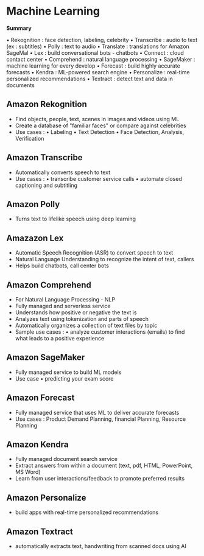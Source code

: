 # Machine Learning

**Summary**

• Rekognition : face detection, labeling, celebrity
• Transcribe : audio to text (ex : subtitles)
• Polly : text to audio
• Translate : translations for Amazon SageMal
• Lex : build conversational bots - chatbots
• Connect : cloud contact center
• Comprehend : natural language processing
• SageMaker : machine learning for every develop
• Forecast : build highly accurate forecasts
• Kendra : ML-powered search engine
• Personalize : real-time personalized recommendations
• Textract : detect text and data in documents

## Amazon Rekognition

- Find objects, people, text, scenes in images and videos using ML
- Create a database of "familiar faces" or compare against celebrities
- Use cases : • Labeling • Text Detection • Face Detection, Analysis, Verification

## Amazon Transcribe
- Automatically converts speech to text
- Use cases : • transcribe customer service calls • automate closed captioning and subtitling

## Amazon Polly
- Turns text to lifelike speech using deep learning

## Amazazon Lex
- Automatic Speech Recognition (ASR) to convert speech to text
- Natural Language Understanding to recognize the intent of text, callers
- Helps build chatbots, call center bots

## Amazon Comprehend
- For Natural Language Processing - NLP
- Fully managed and serverless service
- Understands how positive or negative the text is
- Analyzes text using tokenization and parts of speech
- Automatically organizes a collection of text files by topic
- Sample use cases : • analyze customer interactions (emails) to find what leads to a positive experience

## Amazon SageMaker
- Fully managed service to build ML models
- Use case • predicting your exam score

## Amazon Forecast
- Fully managed service that uses ML to deliver accurate forecasts
- Use cases : Product Demand Planning, financial Planning, Resource Planning

## Amazon Kendra
- Fully managed document search service
- Extract answers from within a document (text, pdf, HTML, PowerPoint, MS Word)
- Learn from user interactions/feedback to promote preferred results

## Amazon Personalize
- build apps with real-time personalized recommendations

## Amazon Textract
- automatically extracts text, handwriting from scanned docs using AI
